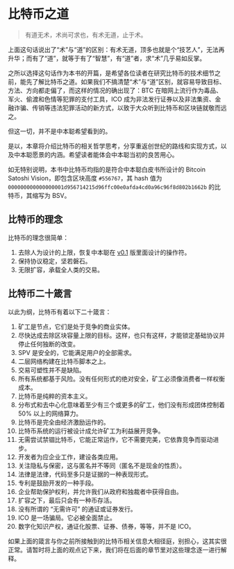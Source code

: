 # 比特币之道

> 有道无术，术尚可求也，有术无道，止于术。

上面这句话说出了“术”与“道”的区别：有术无道，顶多也就是个“技艺人”，无法再升华；而有了“道”，就等于有了“智慧”，有“道”者，求“术”几乎易如反掌。

之所以选择这句话作为本书的开篇，是希望各位读者在研究比特币的技术细节之前，能先了解比特币之道。如果我们不搞清楚“术”与“道”区别，就容易导致目标、方法、方向都走偏了，而这样的情况的确出现了：BTC 在暗网上流行作为毒品、军火、偷渡和色情等犯罪的支付工具，ICO 成为非法发行证券以及非法集资、金融诈骗、传销等违法犯罪活动的新方式，以致于大众听到比特币和区块链就敬而远之。

但这一切，并不是中本聪希望看到的。

是以，本章将介绍比特币的相关哲学思考，分享重返创世纪的路线和实现方式，以及中本聪愿景的内涵。希望读者能体会中本聪当初的良苦用心。

如无特别说明，本书中比特币均指的是符合中本聪白皮书所设计的 Bitcoin Satoshi Vision，即包含区块高度 `#556767`，其 hash 值为 `000000000000000001d956714215d96ffc00e0afda4cd0a96c96f8d802b1662b` 的比特币，其缩写为 BSV。

## 比特币的理念

比特币的理念很简单：

1. 去除人为设计的上限，恢复中本聪在 [v0.1](https://github.com/trottier/original-bitcoin) 版里面设计的操作符。
2. 保持协议稳定，坚若磐石。
3. 无限扩容，承载全人类的交易。

## 比特币二十箴言

以此为纲，比特币有着以下二十箴言：

1. 矿工是节点，它们是处于竞争的商业实体。
1. 尽快达成去除区块容量上限的目标。这样，也只有这样，才能锁定基础协议并停止任何独断的改变。
1. SPV 是安全的，它能满足用户的全部需求。
1. 二层网络构建在比特币脚本之上。
1. 交易可塑性并不是缺陷。
1. 所有系统都基于风险。没有任何形式的绝对安全，矿工必须像消费者一样权衡成本。
1. 比特币是纯粹的资本主义。
1. 分布式和去中心化意味着至少有三个或更多的矿工，他们没有形成团体控制着 50% 以上的网络算力。
1. 比特币是完全由经济激励运作的。
1. 比特币系统的运行被设计成允许矿工为利益展开竞争。
1. 无需尝试禁锢比特币，它能正常运作，它不需要完美，它依靠竞争而驱动进步。
1. 开发者为应企业工作，建设各类应用。
1. 关注隐私与保密，这与匿名并不等同（匿名不是现金的性质）。
1. 法律是法律，代码至多只是证据的一种表现形式。
1. 专利是鼓励开发的一种手段。
1. 企业帮助保护权利，并允许我们从政府和独裁者中获得自由。
1. 扩容之下，最后只会有一种币存活。
1. 没有所谓的 “无需许可” 的通证或证券发行。
1. ICO 是一场骗局。它必被全面禁止。
1. 数字化知识产权，通证化股票、证券、债券，等等，并不是 ICO。

如果上面的箴言与你之前所接触到的比特币相关信息大相径庭，别担心，这其实很正常。请暂时将上面的观点记下来，我们将在后面的章节里对这些理念逐一进行解释。
